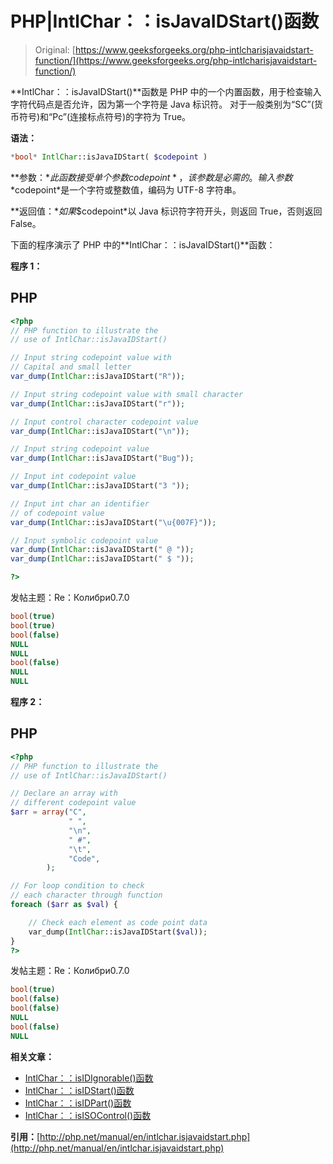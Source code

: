 # PHP|IntlChar：：isJavaIDStart()函数

> Original: [https://www.geeksforgeeks.org/php-intlcharisjavaidstart-function/](https://www.geeksforgeeks.org/php-intlcharisjavaidstart-function/)

**IntlChar：：isJavaIDStart()**函数是 PHP 中的一个内置函数，用于检查输入字符代码点是否允许，因为第一个字符是 Java 标识符。 对于一般类别为“SC”(货币符号)和“Pc”(连接标点符号)的字符为 True。

**语法：**

```php
*bool* IntlChar::isJavaIDStart( $codepoint )

```

**参数：**此函数接受单个参数*$codepoint*，该参数是必需的。 输入参数*$codepoint*是一个字符或整数值，编码为 UTF-8 字符串。

**返回值：**如果*$codepoint*以 Java 标识符字符开头，则返回 True，否则返回 False。

下面的程序演示了 PHP 中的**IntlChar：：isJavaIDStart()**函数：

**程序 1：**

## PHP

```php
<?php
// PHP function to illustrate the
// use of IntlChar::isJavaIDStart()

// Input string codepoint value with
// Capital and small letter
var_dump(IntlChar::isJavaIDStart("R"));

// Input string codepoint value with small character
var_dump(IntlChar::isJavaIDStart("r"));

// Input control character codepoint value
var_dump(IntlChar::isJavaIDStart("\n"));

// Input string codepoint value
var_dump(IntlChar::isJavaIDStart("Bug"));

// Input int codepoint value
var_dump(IntlChar::isJavaIDStart("3 "));

// Input int char an identifier
// of codepoint value
var_dump(IntlChar::isJavaIDStart("\u{007F}"));

// Input symbolic codepoint value
var_dump(IntlChar::isJavaIDStart(" @ "));
var_dump(IntlChar::isJavaIDStart(" $ "));

?>
```

发帖主题：Re：Колибри0.7.0

```php
bool(true)
bool(true)
bool(false)
NULL
NULL
bool(false)
NULL
NULL

```

**程序 2：**

## PHP

```php
<?php
// PHP function to illustrate the
// use of IntlChar::isJavaIDStart()

// Declare an array with
// different codepoint value
$arr = array("C",
             " ",
             "\n",
             " #",
             "\t",
             "Code",
        );

// For loop condition to check
// each character through function
foreach ($arr as $val) {

    // Check each element as code point data
    var_dump(IntlChar::isJavaIDStart($val));
}
?>
```

发帖主题：Re：Колибри0.7.0

```php
bool(true)
bool(false)
bool(false)
NULL
bool(false)
NULL

```

**相关文章：**

*   [IntlChar：：isIDIgnorable()函数](https://www.geeksforgeeks.org/php-intlcharisidignorable-function/)
*   [IntlChar：：isIDStart()函数](https://www.geeksforgeeks.org/php-intlcharisidstart-function/)
*   [IntlChar：：isIDPart()函数](https://www.geeksforgeeks.org/php-intlcharisidpart-function/)
*   [IntlChar：：isISOControl()函数](https://www.geeksforgeeks.org/php-intlcharisisocontrol-function/)

**引用：**[http://php.net/manual/en/intlchar.isjavaidstart.php](http://php.net/manual/en/intlchar.isjavaidstart.php)